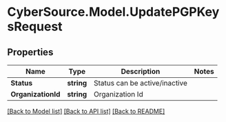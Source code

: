 # CyberSource.Model.UpdatePGPKeysRequest
## Properties

Name | Type | Description | Notes
------------ | ------------- | ------------- | -------------
**Status** | **string** | Status can be active/inactive | 
**OrganizationId** | **string** | Organization Id | 

[[Back to Model list]](../README.md#documentation-for-models) [[Back to API list]](../README.md#documentation-for-api-endpoints) [[Back to README]](../README.md)

